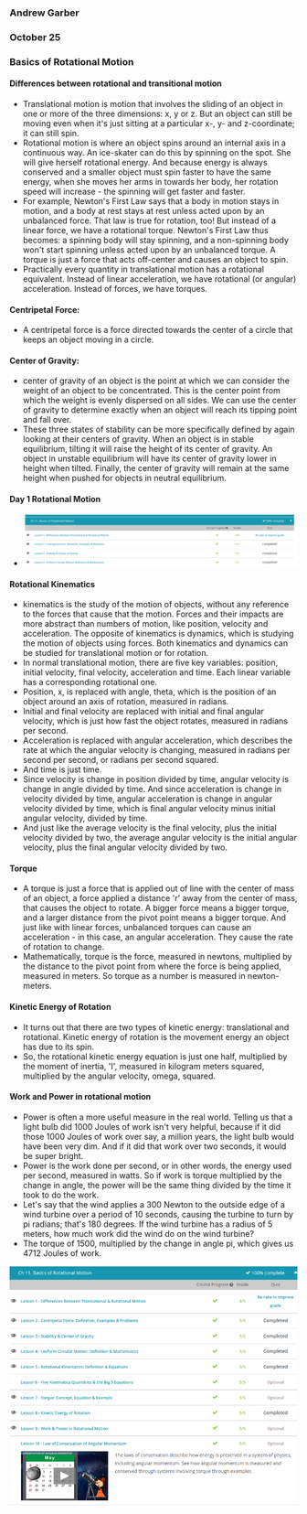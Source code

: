 ### Andrew Garber
### October 25
### Basics of Rotational Motion

#### Differences between rotational and transitional motion 
 - Translational motion is motion that involves the sliding of an object in one or more of the three dimensions: x, y or z. But an object can still be moving even when it's just sitting at a particular x-, y- and z-coordinate; it can still spin.
 - Rotational motion is where an object spins around an internal axis in a continuous way. An ice-skater can do this by spinning on the spot. She will give herself rotational energy. And because energy is always conserved and a smaller object must spin faster to have the same energy, when she moves her arms in towards her body, her rotation speed will increase - the spinning will get faster and faster.
 - For example, Newton's First Law says that a body in motion stays in motion, and a body at rest stays at rest unless acted upon by an unbalanced force. That law is true for rotation, too! But instead of a linear force, we have a rotational torque. Newton's First Law thus becomes: a spinning body will stay spinning, and a non-spinning body won't start spinning unless acted upon by an unbalanced torque. A torque is just a force that acts off-center and causes an object to spin.
 - Practically every quantity in translational motion has a rotational equivalent. Instead of linear acceleration, we have rotational (or angular) acceleration. Instead of forces, we have torques. 

#### Centripetal Force:
 - A centripetal force is a force directed towards the center of a circle that keeps an object moving in a circle.

#### Center of Gravity:
 -  center of gravity of an object is the point at which we can consider the weight of an object to be concentrated. This is the center point from which the weight is evenly dispersed on all sides. We can use the center of gravity to determine exactly when an object will reach its tipping point and fall over.
 - These three states of stability can be more specifically defined by again looking at their centers of gravity. When an object is in stable equilibrium, tilting it will raise the height of its center of gravity. An object in unstable equilibrium will have its center of gravity lower in height when tilted. Finally, the center of gravity will remain at the same height when pushed for objects in neutral equilibrium.


#### Day 1 Rotational Motion
 - ![](day1rotationalmotion.png)

#### Rotational Kinematics
 - kinematics is the study of the motion of objects, without any reference to the forces that cause that the motion. Forces and their impacts are more abstract than numbers of motion, like position, velocity and acceleration. The opposite of kinematics is dynamics, which is studying the motion of objects using forces. Both kinematics and dynamics can be studied for translational motion or for rotation.
 - In normal translational motion, there are five key variables: position, initial velocity, final velocity, acceleration and time. Each linear variable has a corresponding rotational one.
 - Position, x, is replaced with angle, theta, which is the position of an object around an axis of rotation, measured in radians.
 - Initial and final velocity are replaced with initial and final angular velocity, which is just how fast the object rotates, measured in radians per second.
 - Acceleration is replaced with angular acceleration, which describes the rate at which the angular velocity is changing, measured in radians per second per second, or radians per second squared.
 - And time is just time.
 - Since velocity is change in position divided by time, angular velocity is change in angle divided by time. And since acceleration is change in velocity divided by time, angular acceleration is change in angular velocity divided by time, which is final angular velocity minus initial angular velocity, divided by time.
 - And just like the average velocity is the final velocity, plus the initial velocity divided by two, the average angular velocity is the initial angular velocity, plus the final angular velocity divided by two.

#### Torque
 - A torque is just a force that is applied out of line with the center of mass of an object, a force applied a distance 'r' away from the center of mass, that causes the object to rotate. A bigger force means a bigger torque, and a larger distance from the pivot point means a bigger torque. And just like with linear forces, unbalanced torques can cause an acceleration - in this case, an angular acceleration. They cause the rate of rotation to change.
 - Mathematically, torque is the force, measured in newtons, multiplied by the distance to the pivot point from where the force is being applied, measured in meters. So torque as a number is measured in newton-meters.

#### Kinetic Energy of Rotation
- It turns out that there are two types of kinetic energy: translational and rotational. Kinetic energy of rotation is the movement energy an object has due to its spin.
 - So, the rotational kinetic energy equation is just one half, multiplied by the moment of 
 inertia, 'I', measured in kilogram meters squared, multiplied by the angular velocity, omega, squared.

#### Work and Power in rotational motion
 - Power is often a more useful measure in the real world. Telling us that a light bulb did 1000 Joules of work isn't very helpful, because if it did those 1000 Joules of work over say, a million years, the light bulb would have been very dim. And if it did that work over two seconds, it would be super bright.
 - Power is the work done per second, or in other words, the energy used per second, measured in watts. So if work is torque multiplied by the change in angle, the power will be the same thing divided by the time it took to do the work.
- Let's say that the wind applies a 300 Newton to the outside edge of a wind turbine over a period of 10 seconds, causing the turbine to turn by pi radians; that's 180 degrees. If the wind turbine has a radius of 5 meters, how much work did the wind do on the wind turbine?
 - The torque of 1500, multiplied by the change in angle pi, which gives us 4712 Joules of work.

![](rotationalmotion.png)